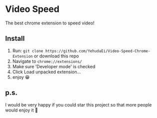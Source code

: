 # Video Speed

The best chrome extension to speed video!

## Install

1. Run: ```git clone https://github.com/YehudaEi/Video-Speed-Chrome-Extension``` or download this repo
2. Navigate to ```chrome://extensions/```
3. Make sure 'Developer mode' is checked
4. Click Load unpacked extension...
5. enjoy 😁



## p.s.

I would be very happy if you could star this project so that more people would enjoy it 👼
